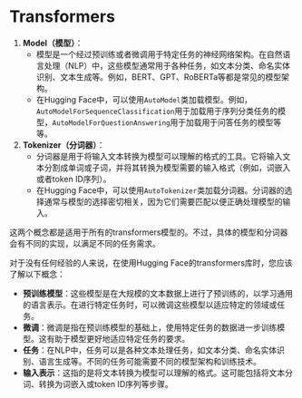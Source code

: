 # Transformers

1. **Model（模型）**：
   - 模型是一个经过预训练或者微调用于特定任务的神经网络架构。在自然语言处理（NLP）中，这些模型通常用于各种任务，如文本分类、命名实体识别、文本生成等。例如，BERT、GPT、RoBERTa等都是常见的模型架构。
   - 在Hugging Face中，可以使用`AutoModel`类加载模型。例如，`AutoModelForSequenceClassification`用于加载用于序列分类任务的模型，`AutoModelForQuestionAnswering`用于加载用于问答任务的模型等等。
2. **Tokenizer（分词器）**：
   - 分词器是用于将输入文本转换为模型可以理解的格式的工具。它将输入文本分割成单词或子词，并将其转换为模型需要的输入格式（例如，词嵌入或者token ID序列）。
   - 在Hugging Face中，可以使用`AutoTokenizer`类加载分词器。分词器的选择通常与模型的选择密切相关，因为它们需要匹配以便正确处理模型的输入。

这两个概念都是适用于所有的transformers模型的。不过，具体的模型和分词器会有不同的实现，以满足不同的任务需求。

对于没有任何经验的人来说，在使用Hugging Face的transformers库时，您应该了解以下概念：

- **预训练模型**：这些模型是在大规模的文本数据上进行了预训练的，以学习通用的语言表示。在进行特定任务时，可以微调这些模型以适应特定的领域或任务。
- **微调**：微调是指在预训练模型的基础上，使用特定任务的数据进一步训练模型。这有助于模型更好地适应特定任务的要求。
- **任务**：在NLP中，任务可以是各种文本处理任务，如文本分类、命名实体识别、语言生成等。不同的任务可能需要不同的模型架构和训练技术。
- **输入表示**：这指的是将文本转换为模型可以理解的格式。这可能包括将文本分词、转换为词嵌入或token ID序列等步骤。